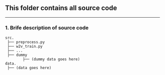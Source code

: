 ## This folder contains all source code

---
### 1. Brife description of source code
	
	src.
	 ├── preprocess.py 
	 ├── w2v_train.py
	 ├── ...
	 ├── dummy
	 		├── (dummy data goes here)
	data.
	 ├── (data goes here)

